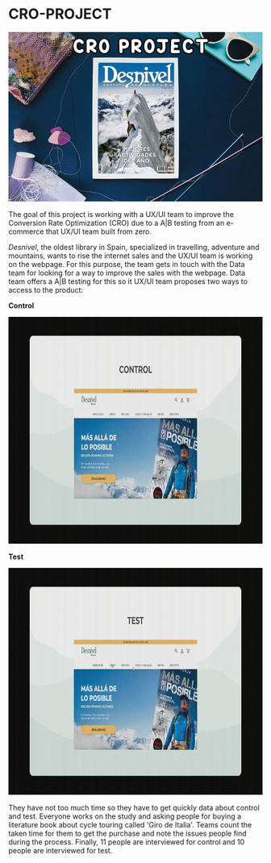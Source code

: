 # CRO-PROJECT

![image](https://github.com/jquintanac/CRO-PROJECT/blob/main/img/COVER.jpg?raw=true)

The goal of this project is working with a UX/UI team to improve the Conversion Rate Optimization (CRO) due to a A|B testing from an e-commerce that UX/UI team built from zero. 

*Desnivel*, the oldest library in Spain, specialized in travelling, adventure and mountains, wants to rise the internet sales and the UX/UI team is working on the webpage. For this purpose, the team gets in touch with the Data team for looking for a way to improve the sales with the webpage. Data team offers a A|B testing for this so it UX/UI team proposes two ways to access to the product:

**Control**

<img src="https://github.com/jquintanac/CRO-PROJECT/blob/main/img/control.gif?raw=true" width="860" height="450">

**Test**

<img src="https://github.com/jquintanac/CRO-PROJECT/blob/main/img/test.gif?raw=true" width="860" height="450">

They have not too much time so they have to get quickly data about control and test. Everyone works on the study and asking people for buying a literature book about cycle touring called 'Giro de Italia'. Teams count the taken time for them to get the purchase and note the issues people find during the process. Finally, 11 people are interviewed for control and 10 people are interviewed for test.


